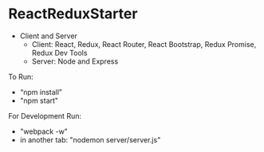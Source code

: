 # ReactReduxStarter

- Client and Server
    - Client: React, Redux, React Router, React Bootstrap, Redux Promise, Redux Dev Tools
    - Server: Node and Express

To Run:
- “npm install”
- "npm start"

For Development Run:
- "webpack -w"
- in another tab: "nodemon server/server.js"
